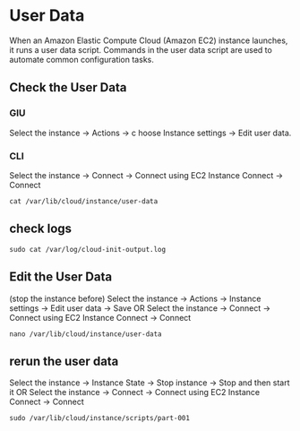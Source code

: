 # User Data
When an Amazon Elastic Compute Cloud (Amazon EC2) instance launches, it runs a user data script. Commands in the user data script are used to automate common configuration tasks.

## Check the User Data
### GIU
Select the instance -> Actions -> c hoose Instance settings -> Edit user data.
### CLI
Select the instance -> Connect -> Connect using EC2 Instance Connect -> Connect 
```
cat /var/lib/cloud/instance/user-data
```

## check logs 
```
sudo cat /var/log/cloud-init-output.log
 ```

## Edit the User Data
(stop the instance before) 
Select the instance -> Actions -> Instance settings -> Edit user data -> Save
OR 
Select the instance -> Connect -> Connect using EC2 Instance Connect -> Connect 
```
nano /var/lib/cloud/instance/user-data
```

## rerun the user data 
Select the instance -> Instance State -> Stop instance -> Stop  and then start it
OR 
Select the instance -> Connect -> Connect using EC2 Instance Connect -> Connect 
```
sudo /var/lib/cloud/instance/scripts/part-001
```
